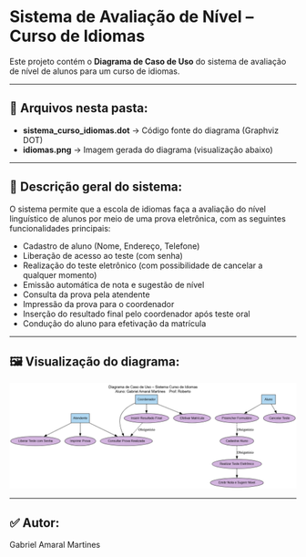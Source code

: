# Sistema de Avaliação de Nível – Curso de Idiomas

Este projeto contém o **Diagrama de Caso de Uso** do sistema de avaliação de nível de alunos para um curso de idiomas.

---

## 📂 Arquivos nesta pasta:

- **sistema_curso_idiomas.dot** → Código fonte do diagrama (Graphviz DOT)
- **idiomas.png** → Imagem gerada do diagrama (visualização abaixo)

---

## 📝 Descrição geral do sistema:

O sistema permite que a escola de idiomas faça a avaliação do nível linguístico de alunos por meio de uma prova eletrônica, com as seguintes funcionalidades principais:

- Cadastro de aluno (Nome, Endereço, Telefone)
- Liberação de acesso ao teste (com senha)
- Realização do teste eletrônico (com possibilidade de cancelar a qualquer momento)
- Emissão automática de nota e sugestão de nível
- Consulta da prova pela atendente
- Impressão da prova para o coordenador
- Inserção do resultado final pelo coordenador após teste oral
- Condução do aluno para efetivação da matrícula

---

## 🖼️ Visualização do diagrama:

![Diagrama de Caso de Uso – Curso de Idiomas](./idiomas.png)

---

## ✅ Autor:

Gabriel Amaral Martines

